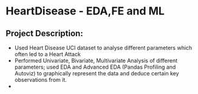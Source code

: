 # HeartDisease - EDA,FE and ML

## Project Description:
- Used Heart Disease UCI dataset to analyse different parameters which often led to a Heart Attack
- Performed Univariate, Bivariate, Multivariate Analysis of different parameters; used EDA and Advanced EDA (Pandas Profiling and Autoviz) to graphically represent the data and deduce certain key observations from it. 
- 


